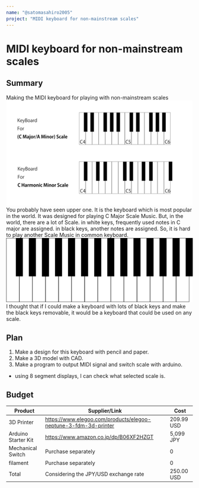 ```yaml
---
name: "@satomasahiro2005"
project: "MIDI keyboard for non-mainstream scales"
---
```


# MIDI keyboard for non-mainstream scales

## Summary

Making the MIDI keyboard for playing with non-mainstream scales
![](img.png)
You probably have seen upper one.
It is the keyboard which is most popular in the world.
It was designed for playing C Major Scale Music.
But, in the world, there are a lot of Scale.
in white keys, frequently used notes in C major are assigned.
in black keys, another notes are assigned.
So, it is hard to play another Scale Music in common keyboard.
![](img2.png)
I thought that if I could make a keyboard with lots of black keys and make the black keys removable, it would be a keyboard that could be used on any scale.
## Plan

1. Make a design for this keyboard with pencil and paper.
2. Make a 3D model with CAD.
3. Make a program to output MIDI signal and switch scale with arduino.
 - using 8 segment displays, I can check what selected scale is.
## Budget

| Product             | Supplier/Link                                                   | Cost       |
| ------------------- | --------------------------------------------------------------- | ---------- |
| 3D Printer          | https://www.elegoo.com/products/elegoo-neptune-3-fdm-3d-printer | 209.99 USD |
| Arduino Starter Kit | https://www.amazon.co.jp/dp/B06XF2HZGT                          | 5,099 JPY  |
| Mechanical Switch   | Purchase separately                                             | 0          |
| filament            | Purchase separately                                             | 0          |
| Total               | Considering the JPY/USD exchange rate                           | 250.00 USD |